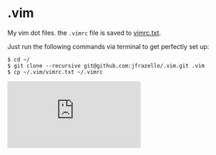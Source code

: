 .vim
====

My vim dot files. the ```.vimrc``` file is saved to [vimrc.txt](https://github.com/jfrazelle/.vim/blob/master/vimrc.txt).

Just run the following commands via terminal to get perfectly set up:

```console
$ cd ~/
$ git clone --recursive git@github.com:jfrazelle/.vim.git .vim
$ cp ~/.vim/vimrc.txt ~/.vimrc
```

[![Analytics](https://ga-beacon.appspot.com/UA-29404280-16/.vim/README.md)](https://github.com/jfrazelle/.vim)
